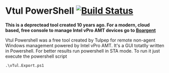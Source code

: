 Vtul PowerShell [![Build Status](https://ci.appveyor.com/api/projects/status/github/Tulpep/vTul-Powershell)](https://ci.appveyor.com/project/tulpep/vTul-Powershell)
===========

**This is a deprectead tool created 10 years ago. For a modern, cloud based, free console to manage Intel vPro AMT devices go to [Boargent](https://boardgent.com/)**


Vtul Powershell was a free tool created by Tulpep for remote non-agent Windows management powered by Intel vPro AMT.
It's a GUI totatlly written in Powershell. 
For better results run powershell in STA mode.
To run it just execute the powershell script
````
.\vTul.Export.ps1
`````
